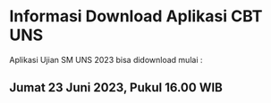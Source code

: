 # Informasi Download Aplikasi CBT UNS

Aplikasi Ujian SM UNS 2023 bisa didownload mulai :
## Jumat 23 Juni 2023, Pukul 16.00 WIB
